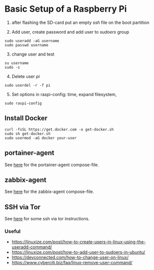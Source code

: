 # Basic Setup of a Raspberry Pi

1. after flashing the SD-card put an empty *ssh* file on the boot partition

2. Add user, create password and add user to *sudoers* group
```
sudo useradd -aG username
sudo passwd username
```

3. change user and test
```
su username
sudo -s
```

4. Delete user *pi*
```
sudo userdel -r -f pi
```

5. Set options in raspi-config: time, expand filesystem, 
```
sudo raspi-config
```

## Install Docker 
```
curl -fsSL https://get.docker.com -o get-docker.sh
sudo sh get-docker.sh
sudo usermod -aG docker your-user
```

## portainer-agent
See [here](https://github.com/totti2/totti.to/tree/master/portainer_agent) for the portainer-agent compose-file.

## zabbix-agent
See [here](https://github.com/totti2/totti.to/blob/master/zabbix/docker-compose.yml) for the zabbix-agent compose-file.

## SSH via Tor
See [here](https://github.com/totti2/totti.to/blob/master/ssh_tor/README.md) for some ssh via tor instructions.

### Useful
- https://linuxize.com/post/how-to-create-users-in-linux-using-the-useradd-command/
- https://linuxize.com/post/how-to-add-user-to-sudoers-in-ubuntu/
- https://devconnected.com/how-to-change-user-on-linux/
- https://www.cyberciti.biz/faq/linux-remove-user-command/
